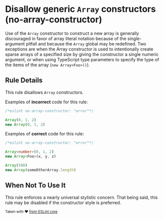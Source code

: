 # Disallow generic `Array` constructors (no-array-constructor)

Use of the `Array` constructor to construct a new array is generally discouraged in favor of array literal notation because of the single-argument pitfall and because the `Array` global may be redefined. Two exceptions are when the Array constructor is used to intentionally create sparse arrays of a specified size by giving the constructor a single numeric argument, or when using TypeScript type parameters to specify the type of the items of the array (`new Array<Foo>()`).

## Rule Details

This rule disallows `Array` constructors.

Examples of **incorrect** code for this rule:

```ts
/*eslint no-array-constructor: "error"*/

Array(0, 1, 2)
new Array(0, 1, 2)
```

Examples of **correct** code for this rule:

```ts
/*eslint no-array-constructor: "error"*/

Array<number>(0, 1, 2)
new Array<Foo>(x, y, z)

Array(500)
new Array(someOtherArray.length)
```

## When Not To Use It

This rule enforces a nearly universal stylistic concern. That being said, this rule may be disabled if the constructor style is preferred.

<sup>Taken with ❤️ [from ESLint core](https://github.com/eslint/eslint/blob/7685fed33b15763ee3cf7dbe1facfc5ba85173f3/docs/rules/no-array-constructor.md)</sup>
